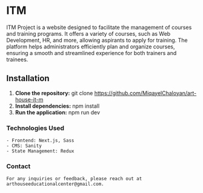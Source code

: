 # ITM

  ITM Project is a website designed to facilitate the management of courses and training programs. It offers a variety of courses, such as Web Development, HR, and more, allowing aspirants to apply for training. The platform helps administrators efficiently plan and organize courses, ensuring a smooth and streamlined experience for both trainers and trainees.


## Installation

   1. **Clone the repository:** git clone https://github.com/MiqayelChaloyan/art-house-it-m
   2. **Install dependencies:** npm install
   3. **Run the application:** npm run dev


### Technologies Used

    - Frontend: Next.js, Sass
    - CMS: Sanity
    - State Management: Redux


### Contact

    For any inquiries or feedback, please reach out at arthouseeducationalcenter@gmail.com.
